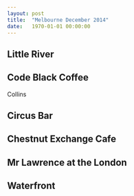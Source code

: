 ```yaml
---
layout: post
title:  "Melbourne December 2014"
date:   1970-01-01 00:00:00
---
```


## Little River

## Code Black Coffee

Collins

## Circus Bar

## Chestnut Exchange Cafe

## Mr Lawrence at the London

## Waterfront
